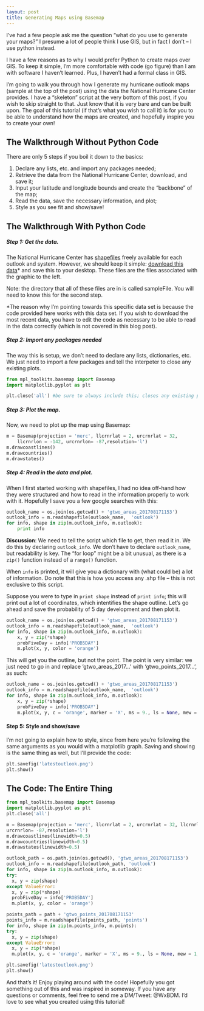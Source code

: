 ```yaml
---
layout: post
title: Generating Maps using Basemap
---
```

I’ve had a few people ask me the question “what do you use to generate your maps?” I presume a lot of people think I use GIS, but in fact I don’t – I use python instead.

I have a few reasons as to why I would prefer Python to create maps over GIS. To keep it simple, I’m more comfortable with code (go figure) than I am with software I haven’t learned. Plus, I haven’t had a formal class in GIS.

I’m going to walk you through how I generate my hurricane outlook maps (sample at the top of the post) using the data the National Hurricane Center provides. I have a “skeleton” script at the very bottom of this post, if you wish to skip straight to that. Just know that it is very bare and can be built upon. The goal of this tutorial (if that’s what you wish to call it) is for you to be able to understand how the maps are created, and hopefully inspire you to create your own!

## The Walkthrough Without Python Code
There are only 5 steps if you boil it down to the basics:

1. Declare any lists, etc. and import any packages needed;
2. Retrieve the data from the National Hurricane Center, download, and save it;
3. Input your latitude and longitude bounds and create the “backbone” of the map;
4. Read the data, save the necessary information, and plot;
5. Style as you see fit and show/save!

## The Walkthrough With Python Code

##### Step 1: Get the data.
The National Hurricane Center has [shapefiles](http://www.nhc.noaa.gov/gis/) freely available for each outlook and system. However, we should keep it simple: [download this data](https://docs.google.com/uc?export=download&id=0B8q3KWnlpanAR1VFY29mU3ZBeUU)* and save this to your desktop. These files are the files associated with the graphic to the left.

Note: the directory that all of these files are in is called sampleFile. You will need to know this for the second step.

*The reason why I’m pointing towards this specific data set is because the code provided here works with this data set. If you wish to download the most recent data, you have to edit the code as necessary to be able to read in the data correctly (which is not covered in this blog post).

##### Step 2: Import any packages needed
The way this is setup, we don’t need to declare any lists, dictionaries, etc. We just need to import a few packages and tell the interpeter to close any existing plots.

```python
from mpl_toolkits.basemap import Basemap
import matplotlib.pyplot as plt

plt.close('all') #be sure to always include this; closes any existing plots
```

##### Step 3: Plot the map.
Now, we need to plot up the map using Basemap:

```python
m = Basemap(projection = 'merc', llcrnrlat = 2, urcrnrlat = 32, 
    llcrnrlon = -142, urcrnrlon= -87,resolution='l')
m.drawcoastlines()
m.drawcountries()
m.drawstates()
```

##### Step 4: Read in the data and plot.
When I first started working with shapefiles, I had no idea off-hand how they were structured and how to read in the information properly to work with it. Hopefully I save you a few google searches with this:

```python
outlook_name = os.join(os.getcwd() + 'gtwo_areas_201708171153')
outlook_info = m.readshapefile(outlook_name,  'outlook')
for info, shape in zip(m.outlook_info, m.outlook):        
    print info
```

__Discussion__: We need to tell the script which file to get, then read it in. We do this by declaring `outlook_info`. We don’t have to declare `outlook_name`, but readability is key. The “for loop” might be a bit unusual, as there is a `zip()` function instead of a `range()` function.

When `info` is printed, it will give you a dictionary with (what could be) a lot of information. Do note that this is how you access any .shp file – this is not exclusive to this script.

Suppose you were to type in `print shape` instead of `print info`; this will print out a lot of coordinates, which intentifies the shape outline. Let’s go ahead and save the probability of 5 day development and then plot it.

```python
outlook_name = os.join(os.getcwd() + 'gtwo_areas_201708171153')
outlook_info = m.readshapefile(outlook_name,  'outlook')
for info, shape in zip(m.outlook_info, m.outlook):        
    x, y = zip(*shape)
    probFiveDay = info['PROB5DAY']
    m.plot(x, y, color = 'orange')
```

This will get you the outline, but not the point. The point is very similar: we just need to go in and replace ‘gtwo_areas_2017…’ with ‘gtwo_points_2017…’, as such:

```python
outlook_name = os.join(os.getcwd() + 'gtwo_areas_201708171153')
outlook_info = m.readshapefile(outlook_name,  'outlook')
for info, shape in zip(m.outlook_info, m.outlook):        
    x, y = zip(*shape)
    probFiveDay = info['PROB5DAY']
    m.plot(x, y, c = 'orange', marker = 'X', ms = 9., ls = None, mew = 1, mec = 'k')
```

#### Step 5: Style and show/save
I’m not going to explain how to style, since from here you’re following the same arguments as you would with a matplotlib graph. Saving and showing is the same thing as well, but I’ll provide the code:

```python
plt.savefig('latestoutlook.png')
plt.show()
```

## The Code: The Entire Thing
```python
from mpl_toolkits.basemap import Basemap
import matplotlib.pyplot as plt
plt.close('all')

m = Basemap(projection = 'merc', llcrnrlat = 2, urcrnrlat = 32, llcrnrlon = -142,
urcrnrlon= -87,resolution='l')
m.drawcoastlines(linewidth=0.5)
m.drawcountries(linewidth=0.5)
m.drawstates(linewidth=0.5)

outlook_path = os.path.join(os.getcwd(), 'gtwo_areas_201708171153')
outlook_info = m.readshapefile(outlook_path, 'outlook')
for info, shape in zip(m.outlook_info, m.outlook):
try:
  x, y = zip(shape)
except ValueError:
  x, y = zip(*shape)
  probFiveDay = info['PROB5DAY']
  m.plot(x, y, color = 'orange')

points_path = path + 'gtwo_points_201708171153'
points_info = m.readshapefile(points_path, 'points')
for info, shape in zip(m.points_info, m.points):
try:
  x, y = zip(shape)
except ValueError:
  x, y = zip(*shape)
  m.plot(x, y, c = 'orange', marker = 'X', ms = 9., ls = None, mew = 1, mec = 'k')

plt.savefig('latestoutlook.png')
plt.show()
```

And that’s it! Enjoy playing around with the code! Hopefully you got something out of this and was inspired in someway. If you have any questions or comments, feel free to send me a DM/Tweet: @WxBDM. I’d love to see what you created using this tutorial!
